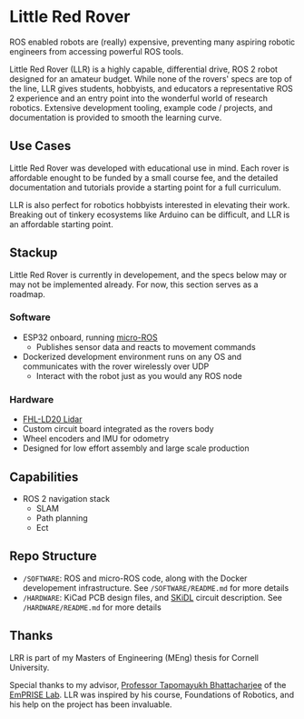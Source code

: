 # Little Red Rover

ROS enabled robots are (really) expensive, preventing many aspiring robotic engineers from accessing powerful ROS tools.

Little Red Rover (LLR) is a highly capable, differential drive, ROS 2 robot designed for an amateur budget.
While none of the rovers' specs are top of the line, LLR gives students, hobbyists, and educators a representative ROS 2 experience and an entry point into the wonderful world of research robotics.
Extensive development tooling, example code / projects, and documentation is provided to smooth the learning curve.

## Use Cases

Little Red Rover was developed with educational use in mind. Each rover is affordable enought to be funded by a small course fee, and the detailed documentation and tutorials provide a starting point for a full curriculum.

LLR is also perfect for robotics hobbyists interested in elevating their work. Breaking out of tinkery ecosystems like Arduino can be difficult, and LLR is an affordable starting point.

## Stackup

Little Red Rover is currently in developement, and the specs below may or may not be implemented already. For now, this section serves as a roadmap.

### Software
* ESP32 onboard, running [micro-ROS](https://micro.ros.org/)
    * Publishes sensor data and reacts to movement commands
* Dockerized development environment runs on any OS and communicates with the rover wirelessly over UDP
    * Interact with the robot just as you would any ROS node

### Hardware
* [FHL-LD20 Lidar](https://www.youyeetoo.com/products/youyeetoo-fhl-ld20)
* Custom circuit board integrated as the rovers body
* Wheel encoders and IMU for odometry
* Designed for low effort assembly and large scale production

## Capabilities

* ROS 2 navigation stack
    * SLAM
    * Path planning
    * Ect

## Repo Structure

* `/SOFTWARE`: ROS and micro-ROS code, along with the Docker developement infrastructure. See `/SOFTWARE/README.md` for more details
* `/HARDWARE`: KiCad PCB design files, and [SKiDL](https://github.com/devbisme/skidl) circuit description. See `/HARDWARE/README.md` for more details

## Thanks

LRR is part of my Masters of Engineering (MEng) thesis for Cornell University.

Special thanks to my advisor, [Professor Tapomayukh Bhattacharjee](https://robotics.cornell.edu/faculty/tapomayukh-bhattacharjee-bio/) of the [EmPRISE Lab](https://emprise.cs.cornell.edu/). LLR was inspired by his course, Foundations of Robotics, and his help on the project has been invaluable.
